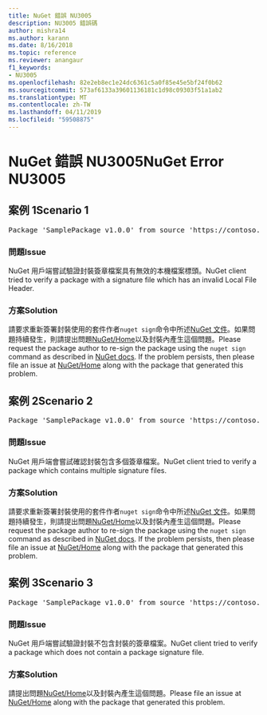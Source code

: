 ```yaml
---
title: NuGet 錯誤 NU3005
description: NU3005 錯誤碼
author: mishra14
ms.author: karann
ms.date: 8/16/2018
ms.topic: reference
ms.reviewer: anangaur
f1_keywords:
- NU3005
ms.openlocfilehash: 82e2eb8ec1e24dc6361c5a0f85e45e5bf24f0b62
ms.sourcegitcommit: 573af6133a39601136181c1d98c09303f51a1ab2
ms.translationtype: MT
ms.contentlocale: zh-TW
ms.lasthandoff: 04/11/2019
ms.locfileid: "59508875"
---
```

# <a name="nuget-error-nu3005"></a><span data-ttu-id="c87ba-103">NuGet 錯誤 NU3005</span><span class="sxs-lookup"><span data-stu-id="c87ba-103">NuGet Error NU3005</span></span>

## <a name="scenario-1"></a><span data-ttu-id="c87ba-104">案例 1</span><span class="sxs-lookup"><span data-stu-id="c87ba-104">Scenario 1</span></span>

<pre>Package 'SamplePackage v1.0.0' from source 'https://contoso.com/index.json': The package contains an invalid package signature file.</pre>

### <a name="issue"></a><span data-ttu-id="c87ba-105">問題</span><span class="sxs-lookup"><span data-stu-id="c87ba-105">Issue</span></span>

<span data-ttu-id="c87ba-106">NuGet 用戶端嘗試驗證封裝簽章檔案具有無效的本機檔案標頭。</span><span class="sxs-lookup"><span data-stu-id="c87ba-106">NuGet client tried to verify a package with a signature file which has an invalid Local File Header.</span></span>


### <a name="solution"></a><span data-ttu-id="c87ba-107">方案</span><span class="sxs-lookup"><span data-stu-id="c87ba-107">Solution</span></span>

<span data-ttu-id="c87ba-108">請要求重新簽署封裝使用的套件作者`nuget sign`命令中所述[NuGet 文件](https://docs.microsoft.com/en-us/nuget/create-packages/sign-a-package)。如果問題持續發生，則請提出問題[NuGet/Home](https://github.com/NuGet/Home/issues)以及封裝內產生這個問題。</span><span class="sxs-lookup"><span data-stu-id="c87ba-108">Please request the package author to re-sign the package using the `nuget sign` command as described in [NuGet docs](https://docs.microsoft.com/en-us/nuget/create-packages/sign-a-package). If the problem persists, then please file an issue at [NuGet/Home](https://github.com/NuGet/Home/issues) along with the package that generated this problem.</span></span>



## <a name="scenario-2"></a><span data-ttu-id="c87ba-109">案例 2</span><span class="sxs-lookup"><span data-stu-id="c87ba-109">Scenario 2</span></span>

<pre>Package 'SamplePackage v1.0.0' from source 'https://contoso.com/index.json': The package contains multiple package signature files.</pre>

### <a name="issue"></a><span data-ttu-id="c87ba-110">問題</span><span class="sxs-lookup"><span data-stu-id="c87ba-110">Issue</span></span>

<span data-ttu-id="c87ba-111">NuGet 用戶端會嘗試確認封裝包含多個簽章檔案。</span><span class="sxs-lookup"><span data-stu-id="c87ba-111">NuGet client tried to verify a package which contains multiple signature files.</span></span>


### <a name="solution"></a><span data-ttu-id="c87ba-112">方案</span><span class="sxs-lookup"><span data-stu-id="c87ba-112">Solution</span></span>

<span data-ttu-id="c87ba-113">請要求重新簽署封裝使用的套件作者`nuget sign`命令中所述[NuGet 文件](https://docs.microsoft.com/en-us/nuget/create-packages/sign-a-package)。如果問題持續發生，則請提出問題[NuGet/Home](https://github.com/NuGet/Home/issues)以及封裝內產生這個問題。</span><span class="sxs-lookup"><span data-stu-id="c87ba-113">Please request the package author to re-sign the package using the `nuget sign` command as described in [NuGet docs](https://docs.microsoft.com/en-us/nuget/create-packages/sign-a-package). If the problem persists, then please file an issue at [NuGet/Home](https://github.com/NuGet/Home/issues) along with the package that generated this problem.</span></span>



## <a name="scenario-3"></a><span data-ttu-id="c87ba-114">案例 3</span><span class="sxs-lookup"><span data-stu-id="c87ba-114">Scenario 3</span></span>

<pre>Package 'SamplePackage v1.0.0' from source 'https://contoso.com/index.json': The package does not contain a valid package signature file.</pre>

### <a name="issue"></a><span data-ttu-id="c87ba-115">問題</span><span class="sxs-lookup"><span data-stu-id="c87ba-115">Issue</span></span>

<span data-ttu-id="c87ba-116">NuGet 用戶端嘗試驗證封裝不包含封裝的簽章檔案。</span><span class="sxs-lookup"><span data-stu-id="c87ba-116">NuGet client tried to verify a package which does not contain a package signature file.</span></span>


### <a name="solution"></a><span data-ttu-id="c87ba-117">方案</span><span class="sxs-lookup"><span data-stu-id="c87ba-117">Solution</span></span>

<span data-ttu-id="c87ba-118">請提出問題[NuGet/Home](https://github.com/NuGet/Home/issues)以及封裝內產生這個問題。</span><span class="sxs-lookup"><span data-stu-id="c87ba-118">Please file an issue at [NuGet/Home](https://github.com/NuGet/Home/issues) along with the package that generated this problem.</span></span>


